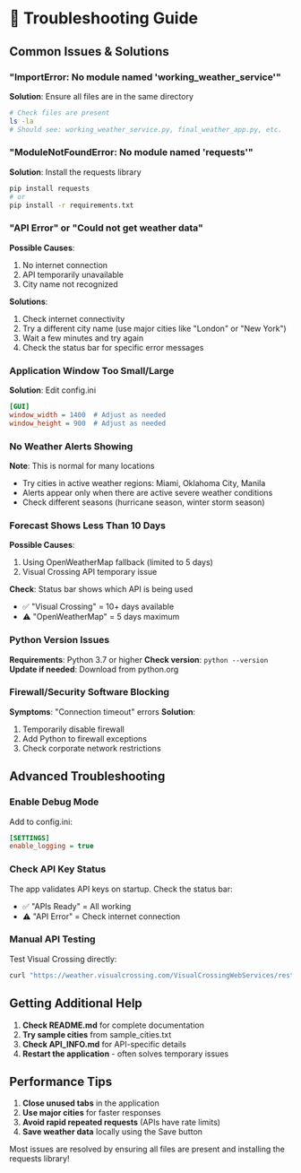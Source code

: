 # 🔧 Troubleshooting Guide

## Common Issues & Solutions

### "ImportError: No module named 'working_weather_service'"
**Solution**: Ensure all files are in the same directory
```bash
# Check files are present
ls -la
# Should see: working_weather_service.py, final_weather_app.py, etc.
```

### "ModuleNotFoundError: No module named 'requests'"  
**Solution**: Install the requests library
```bash
pip install requests
# or
pip install -r requirements.txt
```

### "API Error" or "Could not get weather data"
**Possible Causes**:
1. No internet connection
2. API temporarily unavailable
3. City name not recognized

**Solutions**:
1. Check internet connectivity
2. Try a different city name (use major cities like "London" or "New York")
3. Wait a few minutes and try again
4. Check the status bar for specific error messages

### Application Window Too Small/Large
**Solution**: Edit config.ini
```ini
[GUI]
window_width = 1400  # Adjust as needed
window_height = 900  # Adjust as needed
```

### No Weather Alerts Showing
**Note**: This is normal for many locations
- Try cities in active weather regions: Miami, Oklahoma City, Manila
- Alerts appear only when there are active severe weather conditions
- Check different seasons (hurricane season, winter storm season)

### Forecast Shows Less Than 10 Days
**Possible Causes**:
1. Using OpenWeatherMap fallback (limited to 5 days)
2. Visual Crossing API temporary issue

**Check**: Status bar shows which API is being used
- ✅ "Visual Crossing" = 10+ days available
- ⚠️ "OpenWeatherMap" = 5 days maximum

### Python Version Issues
**Requirements**: Python 3.7 or higher
**Check version**: `python --version`
**Update if needed**: Download from python.org

### Firewall/Security Software Blocking
**Symptoms**: "Connection timeout" errors
**Solution**: 
1. Temporarily disable firewall
2. Add Python to firewall exceptions
3. Check corporate network restrictions

## Advanced Troubleshooting

### Enable Debug Mode
Add to config.ini:
```ini
[SETTINGS]
enable_logging = true
```

### Check API Key Status
The app validates API keys on startup. Check the status bar:
- ✅ "APIs Ready" = All working
- ⚠️ "API Error" = Check internet connection

### Manual API Testing
Test Visual Crossing directly:
```bash
curl "https://weather.visualcrossing.com/VisualCrossingWebServices/rest/services/timeline/London?key=CW53RQEBPG99V5V5VGHCN2NDL"
```

## Getting Additional Help

1. **Check README.md** for complete documentation
2. **Try sample cities** from sample_cities.txt
3. **Check API_INFO.md** for API-specific details
4. **Restart the application** - often solves temporary issues

## Performance Tips

1. **Close unused tabs** in the application
2. **Use major cities** for faster responses
3. **Avoid rapid repeated requests** (APIs have rate limits)
4. **Save weather data** locally using the Save button

Most issues are resolved by ensuring all files are present and installing the requests library!

